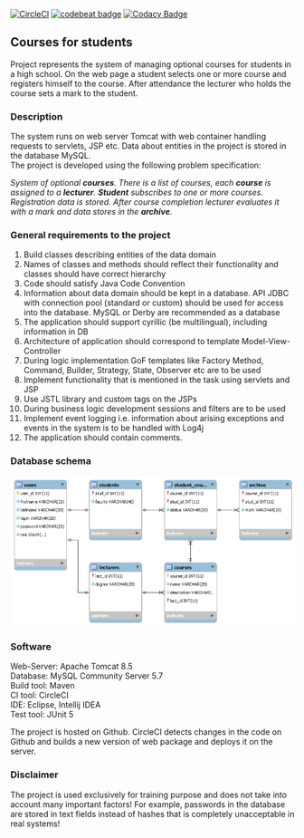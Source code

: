 [![CircleCI](https://circleci.com/gh/volvas/courses.svg?style=svg)](https://circleci.com/gh/volvas/courses)
[![codebeat badge](https://codebeat.co/badges/92f1b26b-aa7c-46cb-a2b5-ba9cbdf2a918)](https://codebeat.co/projects/github-com-volvas-courses-master)
[![Codacy Badge](https://api.codacy.com/project/badge/Grade/85d843e74a5a43d081273174dbf150e1)](https://www.codacy.com/app/volvas/courses?utm_source=github.com&amp;utm_medium=referral&amp;utm_content=volvas/courses&amp;utm_campaign=Badge_Grade)

## Courses for students

Project represents the system of managing optional courses for students in a high school.
On the web page a student selects one or more course and registers himself to the course.
After attendance the lecturer who holds the course sets a mark to the student. 
  
### Description

The system runs on web server Tomcat with web container handling requests to servlets, JSP etc. Data about entities in the project is stored in the database MySQL.  
The project is developed using the following problem specification:  

_System of optional **courses**.
There is a list of courses, each **course** is assigned to a **lecturer**.
**Student** subscribes to one or more courses. Registration data is stored.
After course completion lecturer evaluates it with a mark and data stores in the **archive**._

### General requirements to the project
1.  Build classes describing entities of the data domain
2.  Names of classes and methods should reflect their functionality and classes should have correct hierarchy
3.  Code should satisfy Java Code Convention
4.  Information about data domain should be kept in a database. API JDBC with connection pool (standard or custom) should be used for access into the database. MySQL or Derby are recommended as a database
5.  The application should support cyrillic (be multilingual), including information in DB
6.  Architecture of application should correspond to template Model-View-Controller
7.  During logic implementation GoF templates like Factory Method, Command, Builder, Strategy, State, Observer etc are to be used
8.  Implement functionality that is mentioned in the task using servlets and JSP
9.  Use JSTL library and custom tags on the JSPs
10. During business logic development sessions and filters are to be used
11. Implement event logging i.e. information about arising exceptions and events in the system is to be handled with Log4j
12. The application should contain comments.

### Database schema
![Schema](./sql/Courses_DB_schema.png "Database schema")

### Software

Web-Server: Apache Tomcat 8.5  
Database: MySQL Community Server 5.7  
Build tool: Maven  
CI tool: CircleCI  
IDE: Eclipse, Intellij IDEA  
Test tool: JUnit 5 
  
The project is hosted on Github. CircleCI detects changes in the code on Github and builds a new version of web package and deploys it on the server.
  
### Disclaimer

The project is used exclusively for training purpose and does not take into account many important factors! For example, passwords in the database are stored in text fields instead of hashes that is completely unacceptable in real systems!
